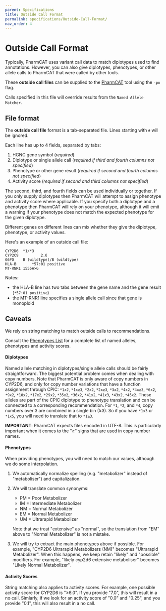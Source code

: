 ```yaml
---
parent: Specifications
title: Outside Call Format
permalink: specifications/Outside-Call-Format/
nav_order: 4
---
```

# Outside Call Format

Typically, PharmCAT uses variant call data to match diplotypes used to find annotations. However, you can also give
diplotypes, phenotypes, or other allele calls to PharmCAT that were called by other tools.

These **outside call files** can be supplied to the [PharmCAT](/using/Running-PharmCAT#outside-calls) tool using the
`-po` flag.

Calls specified in this file will override results from the `Named Allele Matcher`.


## File format

The **outside call file** format is a tab-separated file. Lines starting with `#` will be ignored.

Each line has up to 4 fields, separated by tabs:

1. HGNC gene symbol (_required_)
2. Diplotype or single allele call (_required if third and fourth columns not specified_)
3. Phenotype or other gene result (_required if second and fourth columns not specified_)
4. Activity score (_required if second and third columns not specified_)

The second, third, and fourth fields can be used individually or together. If you only supply diplotypes then PharmCAT
will attempt to assign phenotype and activity score where applicable. If you specify both a diplotype and a phenotype
then PharmCAT will rely on your phenotype, although it will emit a warning if your phenotype does not match the expected
phenotype for the given diplotype.

Different genes on different lines can mix whether they give the diplotype, phenotype, or activity values.

Here's an example of an outside call file:

```text
CYP2D6	*1/*3
CYP2C9			2.0
G6PD	B (wildtype)/B (wildtype)
HLA-B		*57:01 positive
MT-RNR1	1555A>G
```

Notes:
* the HLA-B line has two tabs between the gene name and the gene result (`*57:01 positive`)
* the MT-RNR1 line specifies a single allele call since that gene is monoploid


## Caveats

We rely on string matching to match outside calls to recommendations.

Consult the [Phenotypes List](/Phenotypes-List) for a complete list of named alleles, phenotypes and activity scores.


#### Diplotypes

Named allele matching in diplotypes/single allele calls should be fairly straightforward.  The biggest potential problem comes when dealing with copy numbers.  Note that PharmCAT is only aware of copy numbers in CYP2D6, and only for copy number variations that have a function assignment through CPIC: `*1x2`, `*1x≥3`, `*2x2`, `*2x≥3`, `*3x2`, `*4x2`, `*4x≥3`, `*6x2`, `*9x2`, `*10x2`, `*17x2`, `*29x2`, `*35x2`, `*36x2`, `*41x2`, `*41x3`, `*43x2`, `*45x2`. These alleles are part of the CPIC diplotype to phenotype translation and can be connected to a corresponding recommendation.  For `*1`, `*2`, and `*4`, copy numbers over 3 are combined in a single bin (≥3).  So if you have `*1x3` or `*1x5`, you will need to translate that to `*1≥3`.

**IMPORTANT**: PharmCAT expects files encoded in UTF-8.  This is particularly important when it comes to the "≥" signs that are used in copy number names.

#### Phenotypes

When providing phenotypes, you will need to match our values, although we do some interpolation.

1. We automatically normalize spelling (e.g. "metabolizer" instead of "metaboliser") and capitalization.
2. We will translate common synonyms:
    * PM = Poor Metabolizer
    * IM = Intermediate Metabolizer
    * NM = Normal Metabolizer
    * EM = Normal Metabolizer
    * UM = Ultrarapid Metabolizer

   Note that we treat "extensive" as "normal", so the translation from "EM" above to "Normal Metabolizer" is not a mistake. 
3. We will try to extract the main phenotypes above if possible.  For example, "CYP2D6 Ultrarapid Metabolizers (NM)" becomes "Ultrarapid Metabolizer".  When this happens, we keep retain "likely" and "possible" modifiers.  For example, "likely cyp2d6 extensive metaboliser" becomes "Likely Normal Metabolizer".

#### Activity Scores

String matching also applies to activity scores.  For example, one possible activity score for CYP2D6 is "≥6.0".  If you provide "7.0", this will result in a no call.  Simlarly, if we look for an activity score of "0.0" and "0.25", and you provide "0.1", this will also result in a no call. 
